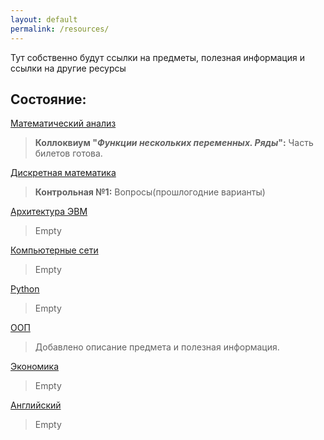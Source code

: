 ```yaml
---
layout: default
permalink: /resources/
---
```


Тут собственно будут ссылки на предметы, полезная информация и ссылки на другие ресурсы

## **Состояние:**

[Математический анализ](https://drive.google.com/open?id=1grKGID4kVkmHzJxjh8x-NqKpYusoS8ZC)

>**Коллоквиум "*Функции нескольких переменных. Ряды*":** Часть билетов готова.

[Дискретная математика](https://drive.google.com/open?id=11tpm9iVzroA9-n79s0oWZfVSTnFjqT_J)

>**Контрольная №1:** Вопросы(прошлогодние варианты)

[Архитектура ЭВМ](https://drive.google.com/open?id=1yGsOn9A9MU5bk1EKMwxXJhtJNtJ9Nxe5)

> Empty

[Компьютерные сети](https://drive.google.com/open?id=16kvhXzI55YkAdNlKf3nFBxY1cS8FznuT)

> Empty

[Python](https://drive.google.com/open?id=1CK4xUs6tu1X5nuPH4L3IPLGEIIhX-0N4)

> Empty

[ООП](/pages/subjects/OOP)

> Добавлено описание предмета и полезная информация.

[Экономика](https://drive.google.com/open?id=1KJ4bEz5xZ1tmCoQwq7BLmSjL0TjF5LJG)

> Empty

[Английский](https://drive.google.com/open?id=1_VtfoLTcVDSBTatqW8Od8BXZzT8inO31)

> Empty









